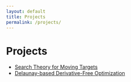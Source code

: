 ```yaml
---
layout: default
title: Projects
permalink: /projects/
---
```


# Projects

* [Search Theory for Moving Targets](/projects/search-theory/)
* [Delaunay-based Derivative-Free Optimization](/projects/derivative-free-optimization/)
